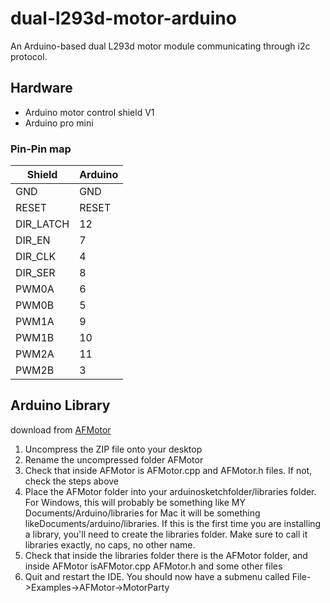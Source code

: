 dual-l293d-motor-arduino
========================
An Arduino-based dual L293d motor module communicating through i2c protocol.

Hardware
--------
- Arduino motor control shield V1
- Arduino pro mini

### Pin-Pin map
Shield|Arduino
-------|------
GND|GND
RESET|RESET
DIR_LATCH|12
DIR_EN|7
DIR_CLK|4
DIR_SER|8
PWM0A|6
PWM0B|5
PWM1A|9
PWM1B|10
PWM2A|11
PWM2B|3

Arduino Library
--------------

download from [AFMotor](https://github.com/adafruit/Adafruit-Motor-Shield-library/zipball/master)

1. Uncompress the ZIP file onto your desktop
2. Rename the uncompressed folder AFMotor
3. Check that inside AFMotor is AFMotor.cpp and AFMotor.h files. If not, check the steps above
4. Place the AFMotor folder into your arduinosketchfolder/libraries folder. For Windows, this will probably be something like MY Documents/Arduino/libraries for Mac it will be something likeDocuments/arduino/libraries. If this is the first time you are installing a library, you'll need to create the libraries folder. Make sure to call it libraries exactly, no caps, no other name.
5. Check that inside the libraries folder there is the AFMotor folder, and inside AFMotor isAFMotor.cpp AFMotor.h and some other files
6. Quit and restart the IDE. You should now have a submenu called File->Examples->AFMotor->MotorParty

